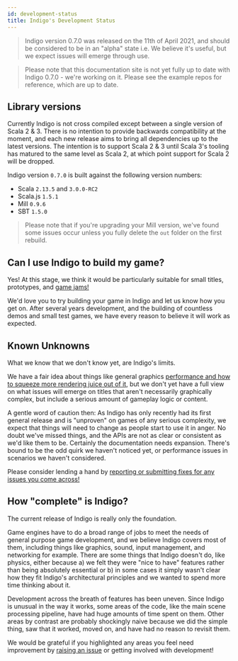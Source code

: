 ```yaml
---
id: development-status
title: Indigo's Development Status
---
```


> Indigo version 0.7.0 was released on the 11th of April 2021, and should be considered to be in an "alpha" state i.e. We believe it's useful, but we expect issues will emerge through use.

> Please note that this documentation site is not yet fully up to date with Indigo 0.7.0 - we're working on it. Please see the example repos for reference, which are up to date.

## Library versions

Currently Indigo is not cross compiled except between a single version of Scala 2 & 3. There is no intention to provide backwards compatibility at the moment, and each new release aims to bring all dependencies up to the latest versions. The intention is to support Scala 2 & 3 until Scala 3's tooling has matured to the same level as Scala 2, at which point support for Scala 2 will be dropped.

Indigo version `0.7.0` is built against the following version numbers:

- Scala `2.13.5` and `3.0.0-RC2`
- Scala.js `1.5.1`
- Mill `0.9.6`
- SBT `1.5.0`

> Please note that if you're upgrading your Mill version, we've found some issues occur unless you fully delete the `out` folder on the first rebuild.

## Can I use Indigo to build my game?

Yes! At this stage, we think it would be particularly suitable for small titles, prototypes, and [game jams!](https://itch.io/jams/upcoming)

We'd love you to try building your game in Indigo and let us know how you get on. After several years development, and the building of countless demos and small test games, we have every reason to believe it will work as expected.

## Known Unknowns

What we know that we don't know yet, are Indigo's limits.

We have a fair idea about things like general graphics [performance and how to squeeze more rendering juice out of it](information/performance.md), but we don't yet have a full view on what issues will emerge on titles that aren't necessarily graphically complex, but include a serious amount of gameplay logic or content.

A gentle word of caution then: As Indigo has only recently had its first general release and is "unproven" on games of any serious complexity, we expect that things will need to change as people start to use it in anger. No doubt we've missed things, and the APIs are not as clear or consistent as we'd like them to be. Certainly the documentation needs expansion. There's bound to be the odd quirk we haven't noticed yet, or performance issues in scenarios we haven't considered.

Please consider lending a hand by [reporting or submitting fixes for any issues you come across!](https://github.com/PurpleKingdomGames/indigo/issues)

## How "complete" is Indigo?

The current release of Indigo is really only the foundation.

Game engines have to do a broad range of jobs to meet the needs of general purpose game development, and we believe Indigo covers most of them, including things like graphics, sound, input management, and networking for example. There are some things that Indigo doesn't do, like physics, either because a) we felt they were "nice to have" features rather than being absolutely essential or b) in some cases it simply wasn't clear how they fit Indigo's architectural principles and we wanted to spend more time thinking about it.

Development across the breath of features has been uneven. Since Indigo is unusual in the way it works, some areas of the code, like the main scene processing pipeline, have had huge amounts of time spent on them. Other areas by contrast are probably shockingly naive because we did the simple thing, saw that it worked, moved on, and have had no reason to revisit them.

We would be grateful if you highlighted any areas you feel need improvement by [raising an issue](https://github.com/PurpleKingdomGames/indigo/issues) or getting involved with development!
